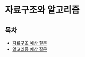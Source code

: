 # 자료구조와 알고리즘

## 목차

- [자료구조 예상 질문](./DataStructure_question.md)
- [알고리즘 예상 질문](./Algorithm_question.md)